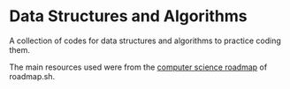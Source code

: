 # Data Structures and Algorithms

A collection of codes for data structures and algorithms to practice coding them.

The main resources used were from the [computer science roadmap](https://roadmap.sh/computer-science) of roadmap.sh.
